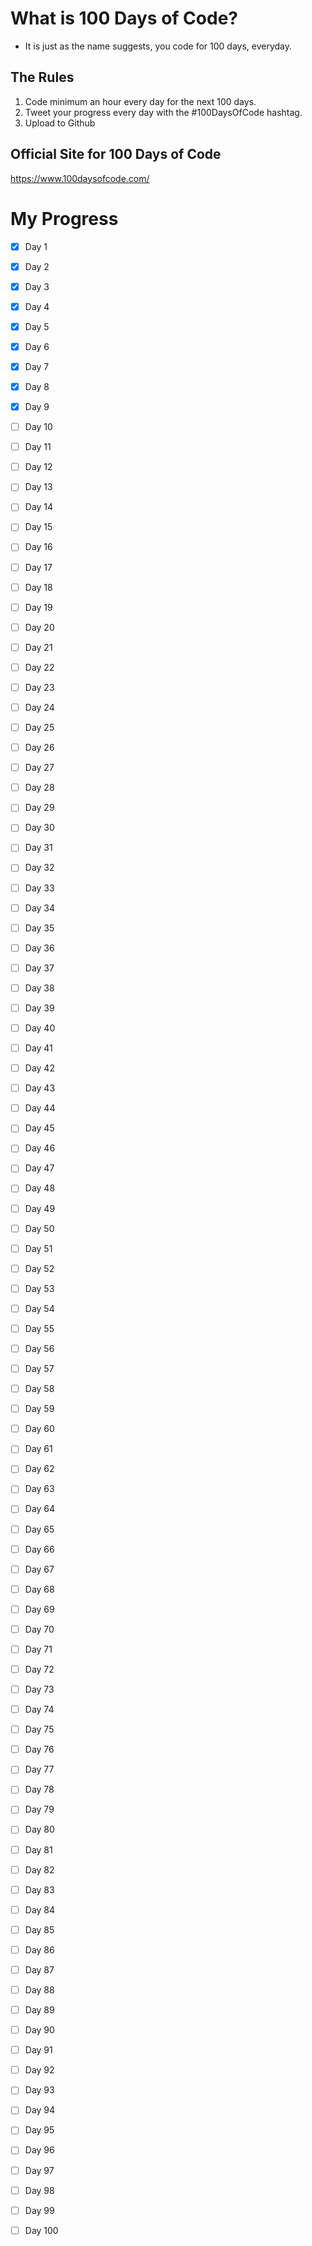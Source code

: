 What is 100 Days of Code?
=========================================================================
- It is just as the name suggests, you code for 100 days, everyday.
 
The Rules
-----------------------------------------------------------------------
1. Code minimum an hour every day for the next 100 days.
2. Tweet your progress every day with the #100DaysOfCode hashtag.
3. Upload to Github

Official Site for 100 Days of Code
------------------------------------------------------------------------
https://www.100daysofcode.com/

My Progress
========================================================================
- [x] Day 1 
- [x] Day 2 
- [x] Day 3 
- [x] Day 4 
- [x] Day 5 
- [x] Day 6 
- [x] Day 7
- [x] Day 8 
- [x] Day 9
- [ ] Day 10
- [ ] Day 11
- [ ] Day 12
- [ ] Day 13
- [ ] Day 14
- [ ] Day 15
- [ ] Day 16
- [ ] Day 17
- [ ] Day 18
- [ ] Day 19
- [ ] Day 20
- [ ] Day 21
- [ ] Day 22
- [ ] Day 23
- [ ] Day 24
- [ ] Day 25
- [ ] Day 26
- [ ] Day 27
- [ ] Day 28
- [ ] Day 29
- [ ] Day 30
- [ ] Day 31
- [ ] Day 32
- [ ] Day 33
- [ ] Day 34
- [ ] Day 35
- [ ] Day 36
- [ ] Day 37
- [ ] Day 38
- [ ] Day 39
- [ ] Day 40
- [ ] Day 41
- [ ] Day 42
- [ ] Day 43
- [ ] Day 44
- [ ] Day 45
- [ ] Day 46
- [ ] Day 47
- [ ] Day 48
- [ ] Day 49
- [ ] Day 50
- [ ] Day 51
- [ ] Day 52
- [ ] Day 53
- [ ] Day 54
- [ ] Day 55
- [ ] Day 56
- [ ] Day 57
- [ ] Day 58
- [ ] Day 59
- [ ] Day 60
- [ ] Day 61
- [ ] Day 62
- [ ] Day 63
- [ ] Day 64
- [ ] Day 65
- [ ] Day 66
- [ ] Day 67
- [ ] Day 68
- [ ] Day 69
- [ ] Day 70
- [ ] Day 71
- [ ] Day 72
- [ ] Day 73
- [ ] Day 74
- [ ] Day 75
- [ ] Day 76
- [ ] Day 77
- [ ] Day 78
- [ ] Day 79
- [ ] Day 80
- [ ] Day 81
- [ ] Day 82
- [ ] Day 83
- [ ] Day 84
- [ ] Day 85
- [ ] Day 86
- [ ] Day 87
- [ ] Day 88
- [ ] Day 89
- [ ] Day 90
- [ ] Day 91
- [ ] Day 92
- [ ] Day 93
- [ ] Day 94
- [ ] Day 95
- [ ] Day 96
- [ ] Day 97
- [ ] Day 98
- [ ] Day 99
- [ ] Day 100

